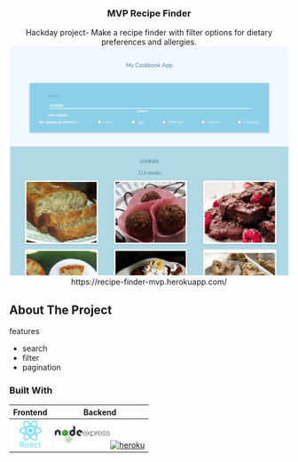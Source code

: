 <!-- ABOUT THE PROJECT -->
  <h3 align="center">MVP Recipe Finder</h3>
  <p align="center">
Hackday project- Make a recipe finder with filter options for dietary preferences and allergies.
<a href="https://recipe-finder-mvp.herokuapp.com/" target="_blank"> <img src="images\screenshot.png" alt="screenshot"> </a>
https://recipe-finder-mvp.herokuapp.com/
  </p>

## About The Project

features

- search
- filter
- pagination

### Built With


Frontend | Backend 
:--------: | :---------:
<a href="https://reactjs.org/" title="React" target="_blank"> <img src="https://raw.githubusercontent.com/devicons/devicon/master/icons/react/react-original-wordmark.svg" alt="react" width="50" height="50"/></a>| <a href="https://nodejs.org" title="NodeJS" target="_blank"><img src="https://raw.githubusercontent.com/devicons/devicon/master/icons/nodejs/nodejs-original-wordmark.svg" alt="nodejs" width="50" height="50"/></a><a href="https://expressjs.com"  title="ExpressJS"  target="_blank"><img src="https://raw.githubusercontent.com/devicons/devicon/master/icons/express/express-original-wordmark.svg" alt="express" width="50" height="50"/></a><a href="https://heroku.com"  title="Heroku" target="_blank"><img src="https://www.vectorlogo.zone/logos/heroku/heroku-icon.svg" alt="heroku" width="50" height="50"/></a>
